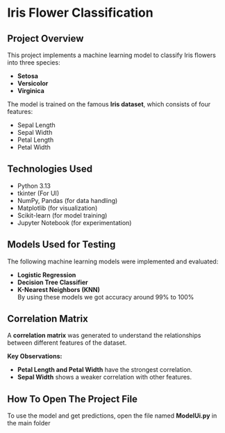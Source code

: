 
# Iris Flower Classification 

## Project Overview  
This project implements a machine learning model to classify Iris flowers into three species:  
- **Setosa**  
- **Versicolor**  
- **Virginica**  

The model is trained on the famous **Iris dataset**, which consists of four features:  
- Sepal Length  
- Sepal Width  
- Petal Length  
- Petal Width  


##  Technologies Used  
- Python 3.13  
- tkinter (For UI)
- NumPy, Pandas (for data handling)  
- Matplotlib (for visualization)  
- Scikit-learn (for model training)  
- Jupyter Notebook (for experimentation)  

## Models Used for Testing 
The following machine learning models were implemented and evaluated:  
- **Logistic Regression**  
- **Decision Tree Classifier**  
- **K-Nearest Neighbors (KNN)**  
By using these models we got accuracy around 99% to 100%
## Correlation Matrix
A **correlation matrix** was generated to understand the relationships between different features of the dataset.  

**Key Observations:**  
- **Petal Length and Petal Width** have the strongest correlation.  
- **Sepal Width** shows a weaker correlation with other features.

## How To Open The Project File
To use the model and get predictions, open the file named **ModelUi.py** in the main folder

